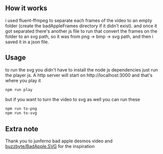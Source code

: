 ## How it works

i used fluent-ffmpeg to separate each frames of the video to an empty folder (create the badAppleFrames directory if it didn't exist). and once it got separated there's another js file to run that convert the frames on the folder to an svg path, so it was from png -> bmp -> svg path, and then i saved it in a json file.

## Usage

to run the svg you didn't have to install the node js dependencies just run the player js. A http server will start on http://localhost:3000 and that's where you play it

```sh
npm run play
```

but if you want to turn the video to svg as well you can run these

```sh
npm run to-png
npm run to-svg
```

## Extra note

Thank you to junferno bad apple desmos video and [buzzbyte/BadApple.SVG](https://github.com/buzzbyte/BadApple.SVG) for the inspiration
